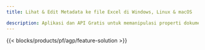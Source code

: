 ```yaml
---
title: Lihat & Edit Metadata ke file Excel di Windows, Linux & macOS 

description: Aplikasi dan API Gratis untuk memanipulasi properti dokumen file XLS dan XLSX
---
```

{{< blocks/products/pf/agp/feature-solution >}} 

